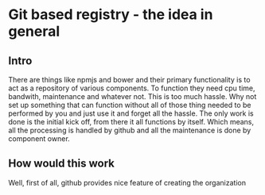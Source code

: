 Git based registry - the idea in general
========================================

Intro
-----

There are things like npmjs and bower and their primary functionality is
to act as a repository of various components. To function they need cpu time,
bandwith, maintenance and whatever not. This is too much hassle. Why not set
up something that can function without all of those thing needed to be performed
by you and just use it and forget all the hassle. The only work is done is the 
initial kick off, from there it all functions by itself. Which means, all the
processing is handled by github and all the maintenance is done by component
owner.

How would this work
-------------------

Well, first of all, github provides nice feature of creating the organization
